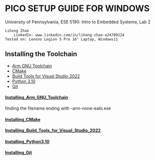 # PICO SETUP GUIDE FOR WINDOWS #
University of Pennsylvania, ESE 5190: Intro to Embedded Systems, Lab 2  

    Lihong Zhao  
        LinkedIn: www.linkedin.com/in/lihong-zhao-a24789224  
    Tested on: Lenovo Legion 5 Pro 16" Laptop, Windows11 

## Installing the Toolchain ##

* [Arm GNU Toolchain](#Installing_Arm_GNU_Toolchain)
* [CMake](#Installing_CMake)
* [Build Tools for Visual Studio 2022](#Installing_Build_Tools_for_Visual_Studio_2022)
* [Python 3.10](#Installing_Python3.10)
* [Git](#Installing_Git)
 

#### [Installing_Arm_GNU_Toolchain](https://developer.arm.com/downloads/-/arm-gnu-toolchain-downloads) ####
finding the filename ending with -arm-none-eabi.exe
#### [Installing_CMake](https://cmake.org/download/)  ####
#### [Installing_Build_Tools_for_Visual_Studio_2022](https://visualstudio.microsoft.com/zh-hans/downloads/)  ####
#### [Installing_Python3.10](https://www.python.org/downloads/release/python-3107/)  ####
#### [Installing_Git](https://git-scm.com/download/win)  ####
 
